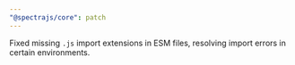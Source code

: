 ```yaml
---
"@spectrajs/core": patch
---
```


Fixed missing `.js` import extensions in ESM files, resolving import errors in certain environments.
